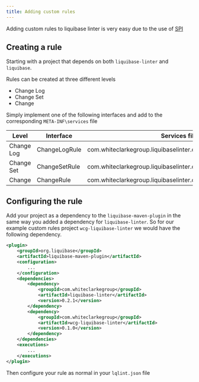 ```yaml
---
title: Adding custom rules
---
```


Adding custom rules to liquibase linter is very easy due to the use of [SPI](https://docs.oracle.com/javase/tutorial/sound/SPI-intro.html)

## Creating a rule

Starting with a project that depends on both `liquibase-linter` and `liquibase`.

Rules can be created at three different levels
 - Change Log
 - Change Set
 - Change

Simply implement one of the following interfaces and add to the corresponding `META-INF\services` file

| Level  | Interface  | Services file  |
|---|---|---|
| Change Log | ChangeLogRule | com.whiteclarkegroup.liquibaselinter.config.rules.ChangeLogRule |
| Change Set | ChangeSetRule | com.whiteclarkegroup.liquibaselinter.config.rules.ChangeRule |
| Change | ChangeRule | com.whiteclarkegroup.liquibaselinter.config.rules.ChangeSetRule |

## Configuring the rule

Add your project as a dependency to the `liquibase-maven-plugin` in the same way you added a dependency for `liquibase-linter`.
So for our example custom rules project `wcg-liquibase-linter` we would have the following dependency.
```xml
<plugin>
    <groupId>org.liquibase</groupId>
    <artifactId>liquibase-maven-plugin</artifactId>
    <configuration>
        ...
    </configuration>
    <dependencies>
        <dependency>
            <groupId>com.whiteclarkegroup</groupId>
            <artifactId>liquibase-linter</artifactId>
            <version>0.2.1</version>
        </dependency>
        <dependency>
            <groupId>com.whiteclarkegroup</groupId>
            <artifactId>wcg-liquibase-linter</artifactId>
            <version>0.1.0</version>
        </dependency>
    </dependencies>
    <executions>
        ...
    </executions>
</plugin>
```

Then configure your rule as normal in your `lqlint.json` file
